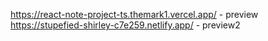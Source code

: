 https://react-note-project-ts.themark1.vercel.app/ - preview
https://stupefied-shirley-c7e259.netlify.app/ - preview2
